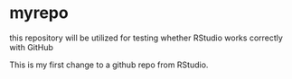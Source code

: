 # myrepo
this repository will be utilized for testing whether RStudio works correctly with GitHub

This is my first change to a github repo from RStudio.